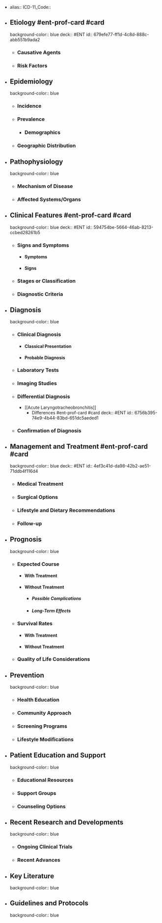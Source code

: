 - alias::
  ICD-11_Code::
- ## Etiology   #ent-prof-card #card 
  background-color:: blue
  deck:: #ENT
  id:: 679efe77-ff1d-4c8d-888c-abb551b9ada2
	- ### Causative Agents
	- ### Risk Factors
- ## Epidemiology
  background-color:: blue
	- ### Incidence
	- ### Prevalence
		- ### Demographics
	- ### Geographic Distribution
- ## Pathophysiology
  background-color:: blue
	- ### Mechanism of Disease
	- ### Affected Systems/Organs
- ## Clinical Features   #ent-prof-card #card 
  background-color:: blue
  deck:: #ENT
  id:: 594754be-5664-46ab-8213-ccbed28261b5
	- ### Signs and Symptoms
		- #### Symptoms
		- #### Signs
	- ### Stages or Classification
	- ### Diagnostic Criteria
- ## Diagnosis
  background-color:: blue
	- ### Clinical Diagnosis
		- #### Classical Presentation
		- #### Probable Diagnosis
	- ### Laboratory Tests
	- ### Imaging Studies
	- ### Differential Diagnosis
		- [[Acute Laryngotracheobronchitis]]
			- Differences   #ent-prof-card #card 
			  deck:: #ENT
			  id:: 6756b395-74e9-4b44-83bd-651dc5aeded1
	- ### Confirmation of Diagnosis
- ## Management and Treatment   #ent-prof-card #card 
  background-color:: blue
  deck:: #ENT
  id:: 4ef3c41d-da98-42b2-ae51-71ddb4f116d4
	- ### Medical Treatment
	- ### Surgical Options
	- ### Lifestyle and Dietary Recommendations
	- ### Follow-up
- ## Prognosis
  background-color:: blue
	- ### Expected Course
		- #### With Treatment
		- #### Without Treatment
			- ##### Possible Complications
			- ##### Long-Term Effects
	- ### Survival Rates
		- #### With Treatment
		- #### Without Treatment
	- ### Quality of Life Considerations
- ## Prevention
  background-color:: blue
	- ### Health Education
	- ### Community Approach
	- ### Screening Programs
	- ### Lifestyle Modifications
- ## Patient Education and Support
  background-color:: blue
	- ### Educational Resources
	- ### Support Groups
	- ### Counseling Options
- ## Recent Research and Developments
  background-color:: blue
	- ### Ongoing Clinical Trials
	- ### Recent Advances
- ## Key Literature
  background-color:: blue
- ## Guidelines and Protocols
  background-color:: blue